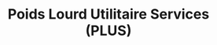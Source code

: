 ---
title: "Poids Lourd Utilitaire Services (PLUS)"
url: /chavelot/poids-lourd-utilitaire-services-plus/
shop: shop
---